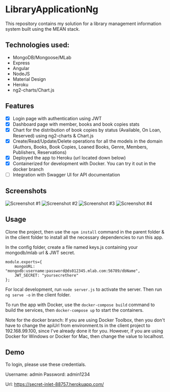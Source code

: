 # LibraryApplicationNg
This repository contains my solution for a library management information system built using the MEAN stack. 

## Technologies used:
* MongoDB/Mongoose/MLab
* Express
* Angular
* NodeJS
* Material Design
* Heroku
* ng2-charts/Chart.js

## Features
- [x] Login page with authentication using JWT
- [x] Dashboard page with member, books and book copies stats
- [x] Chart for the distribution of book copies by status (Available, On Loan, Reserved) using ng2-charts & Chart.js
- [x] Create/Read/Update/Delete operations for all the models in the domain (Authors, Books, Book Copies, Loaned Books, Genre, Members, Publishers, Reservations)
- [x] Deployed the app to Heroku (url located down below)
- [x] Containerized for development with Docker. You can try it out in the docker branch
- [ ] Integration with Swagger UI for API documentation

## Screenshots
![Screenshot #1](https://i.imgur.com/WKcHZfr.png)
![Screenshot #2](https://i.imgur.com/YUXwRmY.png)
![Screenshot #3](https://i.imgur.com/xNS16Q9.png)
![Screenshot #4](https://i.imgur.com/h1zDLyI.png)

## Usage
Clone the project, then use the `npm install` command in the parent folder & in the client folder to install all the necessary dependencies to run this app.

In the config folder, create a file named keys.js containing your mongodb/mlab url & JWT secret.

```
module.exports={
    mongoURL: "mongodb:username:password@ds012345.mlab.com:56789/dbName",
    JWT_SECRET: "yoursecrethere"
};
```

For local development, run `node server.js` to activate the server. Then run `ng serve -o` in the client folder.

To run the app with Docker, use the `docker-compose build` command to build the services, then `docker-compose up` to start the containers.

Note for the docker branch: 
If you are using Docker Toolbox, then you don't have to change the apiUrl from environment.ts in the client project to 192.168.99.100, since I've already done it for you. However, if you are using Docker for Windows or Docker for Mac, then change the value to localhost.

## Demo
To login, please use these credentials.

Username: admin
Password: admin1234

Url: https://secret-inlet-88757.herokuapp.com/

